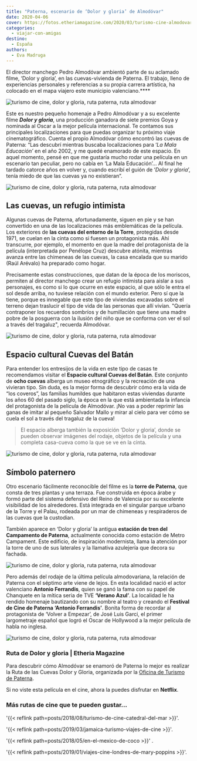 ```yaml
---
title: "Paterna, escenario de ‘Dolor y gloria’ de Almodóvar"
date: 2020-04-06
cover: https://fotos.etheriamagazine.com/2020/03/turismo-cine-almodovar-paterna.jpg
categories: 
  - viajar-con-amigas
destino: 
  - España
authors: 
  - Eva Madruga
---
```


El director manchego Pedro Almodóvar ambientó parte de su aclamado filme, ‘Dolor y gloria’, en las cuevas-vivienda de Paterna. El trabajo, lleno de experiencias personales y referencias a su propia carrera artística, ha colocado en el mapa viajero este municipio valenciano.****

![turismo de cine, dolor y gloria, ruta paterna, ruta almodovar](https://fotos.etheriamagazine.com/2020/03/turismo-cine-almodovar-torre.jpg "Localización junto a la torre de Paterna. © O.T. Paterna")

Este es nuestro pequeño homenaje a Pedro Almodóvar y a su excelente filme _**Dolor y 
gloria**_, una producción ganadora de siete premios Goya y nominada al Oscar a la mejor 
película internacional. Te contamos sus principales localizaciones para que puedas 
organizar tu próximo viaje cinematográfico. Cuenta el propio Almodóvar cómo encontró las 
cuevas de Paterna: “Las descubrí mientras buscaba localizaciones para ‘_La Mala 
Educación’_ en el año 2002, y me quedé enamorado de este espacio. En aquel momento, 
pensé en que me gustaría mucho rodar una película en un escenario tan peculiar, pero no 
cabía en ‘La Mala Educación’… Al final he tardado catorce años en volver y, cuando 
escribí el guión de ‘_Dolor y gloria_’, tenía miedo de que las cuevas ya no existieran”. 

![turismo de cine, dolor y gloria, ruta paterna, ruta almodovar](https://fotos.etheriamagazine.com/2020/03/turismo-cine-almodovar-dolor-gloria.jpg "Localización de 'Dolor y gloria' en Paterna. © O.T. Paterna")

## Las cuevas, un refugio intimista

Algunas cuevas de Paterna, afortunadamente, siguen en pie y se han convertido en una de 
las localizaciones más emblemáticas de la película. Los exteriores de **las cuevas del 
entorno de la Torre**, protegidas desde 1971, se cuelan en la cinta como si fuesen un 
protagonista más. Ahí transcurre, por ejemplo, el momento en que la madre del 
protagonista de la película (interpretada por Penélope Cruz) descubre atónita, mientras 
avanza entre las chimeneas de las cuevas, la casa encalada que su marido (Raúl Arévalo) 
ha preparado como hogar. 

Precisamente estas construcciones, que datan de la época de los moriscos, permiten al 
director manchego crear un refugio intimista para aislar a sus personajes, es como si lo 
que ocurre en este espacio, al que sólo le entra el sol desde arriba, no tuviese 
relación con el mundo exterior. Pero sí que la tiene, porque es innegable que este tipo 
de viviendas excavadas sobre el terreno dejan traslucir el tipo de vida de las personas 
que allí vivían. "Quería contraponer los recuerdos sombríos y de humillación que tiene 
una madre pobre de la posguerra con la ilusión del niño que se conforma con ver el sol a 
través del tragaluz", recuerda Almodóvar. 

![turismo de cine, dolor y gloria, ruta paterna, ruta almodovar](https://fotos.etheriamagazine.com/2020/03/turismo-cine-almodovar-paterna.jpg "Tragaluz de una casa cueva. © El Deseo")

## Espacio cultural Cuevas del Batán

Para entender los entresijos de la vida en este tipo de casas te recomendamos visitar el 
**Espacio cultural Cuevas del Batán**. Este conjunto de **ocho cuevas** alberga un museo 
etnográfico y la recreación de una vivieran tipo. Sin duda, es la mejor forma de 
descubrir cómo era la vida de “los coveros”, las familias humildes que habitaron estas 
viviendas durante los años 60 del pasado siglo, la época en la que está ambientada la 
infancia del protagonista de la película de Almodóvar. ¡No vas a poder reprimir las 
ganas de imitar al pequeño Salvador Mallo y mirar al cielo para ver cómo se cuela el sol 
a través del tragaluz de la cueva! 

> El espacio alberga también la exposición ‘Dolor y gloria’, donde se pueden observar 
> imágenes del rodaje, objetos de la película y una completa casa-cueva como la que se ve 
> en la cinta. 

![turismo de cine, dolor y gloria, ruta paterna, ruta almodovar](https://fotos.etheriamagazine.com/2020/03/turismo-cine-cuevas-paterna.jpg "Localizaciones de la ruta 'Dolor y gloria'. © Turismo de Paterna")

## Símbolo paternero

Otro escenario fácilmente reconocible del filme es la **torre de Paterna**, que consta 
de tres plantas y una terraza. Fue construida en época árabe y formó parte del sistema 
defensivo del Reino de Valencia por su excelente visibilidad de los alrededores. Está 
integrada en el singular parque urbano de la Torre y el Palau, rodeada por un mar de 
chimeneas y respiraderos de las cuevas que la custodian. 

También aparece en ‘Dolor y gloria’ la antigua **estación de tren del Campamento de 
Paterna**, actualmente conocida como estación de Metro Campament. Este edificio, de 
inspiración modernista, llama la atención por la torre de uno de sus laterales y la 
llamativa azulejería que decora su fachada. 

![turismo de cine, dolor y gloria, ruta paterna, ruta almodovar](https://fotos.etheriamagazine.com/2020/03/turismo-cine-almodovar-estacion-campamento.jpg "Estación Campamento de Paterna. © O.T. Paterna")

Pero además del rodaje de la última película almodovariana, la relación de Paterna con 
el séptimo arte viene de lejos. En esta localidad nació el actor valenciano **Antonio 
Ferrandis**, quien se ganó la fama con su papel de Chanquete en la mítica seria de TVE 
**‘Verano Azul’**. La localidad le ha rendido homenaje bautizando con su nombre al 
teatro y creando el **Festival de Cine de Paterna ‘Antonio Ferrandis’**. Bonita forma de 
recordar al protagonista de ‘Volver a Empezar’, de José Luis Garci, el primer 
largometraje español que logró el Oscar de Hollywood a la mejor película de habla no 
inglesa. 

![turismo de cine, dolor y gloria, ruta paterna, ruta almodovar](https://fotos.etheriamagazine.com/2020/03/cartel-dolor-gloria.jpg "Cartel de 'Dolor y Gloria' dedicado por Pedro Almodóvar. © O.T. Paterna")

### Ruta de Dolor y gloria | Etheria Magazine

Para descubrir cómo Almodóvar se enamoró de Paterna lo mejor es realizar la Ruta de las 
Cuevas Dolor y Gloria, organizada por la [Oficina de Turismo de 
Paterna](https://www.paterna.es/es/conoce-paterna/turismo.html). 

Si no viste esta película en el cine, ahora la puedes disfrutar en **Netflix**. 

### Más rutas de cine que te pueden gustar...

'{{< reflink path=posts/2018/08/turismo-de-cine-catedral-del-mar >}}'. 

'{{< reflink path=posts/2019/03/jamaica-turismo-viajes-de-cine >}}'. 

'{{< reflink path=posts/2018/05/en-el-mexico-de-coco >}}' . 

'{{< reflink path=posts/2019/01/viajes-cine-londres-de-mary-poppins >}}'.
